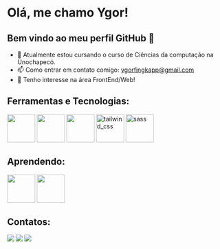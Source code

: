 # Olá, me chamo Ygor!
## Bem vindo ao meu perfil GitHub 👋

- 🌱 Atualmente estou cursando o curso de Ciências da computação na Unochapecó.
- 📫 Como entrar em contato comigo: ygorfingkapp@gmail.com
- 🔭 Tenho interesse na área FrontEnd/Web!

## Ferramentas e Tecnologias:
<div>
<img src="https://cdn.jsdelivr.net/gh/devicons/devicon/icons/html5/html5-original.svg" height="65" width="65" />
<img src="https://cdn.jsdelivr.net/gh/devicons/devicon/icons/css3/css3-original.svg" height="65" width="65" />
<img src="https://cdn.jsdelivr.net/gh/devicons/devicon/icons/git/git-original.svg" height="65" width="65" />
<img src="https://img.icons8.com/color/96/tailwind_css.png" alt="tailwind_css" width="65" height="65" />
<img src="https://img.icons8.com/color/96/sass.png" alt="sass" width="65" height="65" />
<div/>
  
## Aprendendo:
<img src="https://cdn.jsdelivr.net/gh/devicons/devicon/icons/javascript/javascript-original.svg" height="65" width="65" />
<img src="https://encrypted-tbn0.gstatic.com/images?q=tbn:ANd9GcTFi4_-9fNmkOc4nkBq6YLPG8higxuZsBuXGQ&s" height="65" width="65" />

## Contatos:
<div>
<a href="https://www.instagram.com/ygor_f_k/" target="_blank"><img loading="lazy" src="https://img.shields.io/badge/-Instagram-%23E4405F?style=for-the-badge&logo=instagram&logoColor=white" target="_blank"></a>
<a href = "mailto:ygorfingkapp@gmail.com"><img loading="lazy" src="https://img.shields.io/badge/Gmail-D14836?style=for-the-badge&logo=gmail&logoColor=white" target="_blank"></a>
<a href="https://www.linkedin.com/in/ygor-finger-kappaun/" target="_blank"><img loading="lazy" src="https://img.shields.io/badge/-LinkedIn-%230077B5?style=for-the-badge&logo=linkedin&logoColor=white" target="_blank"></a>   
</div>
